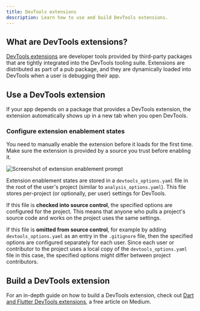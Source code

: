 ```yaml
---
title: DevTools extensions
description: Learn how to use and build DevTools extensions.
---
```


## What are DevTools extensions?

[DevTools extensions](https://pub.dev/packages/devtools_extensions) are developer
tools provided by third-party packages that are tightly integrated into the
DevTools tooling suite. Extensions are distributed as part of a pub package,
and they are dynamically loaded into DevTools when a user is debugging their app.

## Use a DevTools extension

If your app depends on a package that provides a DevTools extension, the
extension automatically shows up in a new tab when you open DevTools.

### Configure extension enablement states

You need to manually enable the extension before it loads for the first time.
Make sure the extension is provided by a source you trust before enabling it.

![Screenshot of extension enablement prompt](/assets/images/docs/tools/devtools/extension_enable_prompt.png)

Extension enablement states are stored in a `devtools_options.yaml` file in the
root of the user's project (similar to `analysis_options.yaml`). This file
stores per-project (or optionally, per user) settings for DevTools.

If this file is **checked into source control**, the specified options are
configured for the project. This means that anyone who pulls a project's
source code and works on the project uses the same settings.

If this file is **omitted from source control**, for example by adding
`devtools_options.yaml` as an entry in the `.gitignore` file, then the specified
options are configured separately for each user. Since each user or
contributor to the project uses a local copy of the `devtools_options.yaml`
file in this case, the specified options might differ between project contributors.

## Build a DevTools extension

For an in-depth guide on how to build a DevTools extension, check out 
[Dart and Flutter DevTools extensions][article], a free article on Medium.


[article]: {{site.flutter-medium}}/dart-flutter-devtools-extensions-c8bc1aaf8e5f